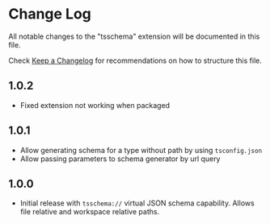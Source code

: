 # Change Log

All notable changes to the "tsschema" extension will be documented in this file.

Check [Keep a Changelog](http://keepachangelog.com/) for recommendations on how to structure this file.

## 1.0.2

- Fixed extension not working when packaged

## 1.0.1

- Allow generating schema for a type without path by using `tsconfig.json`
- Allow passing parameters to schema generator by url query

## 1.0.0

- Initial release with `tsschema://` virtual JSON schema capability. Allows file relative and workspace relative paths.
